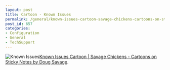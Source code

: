 ```yaml
---
layout: post
title: Cartoon - Known Issues
permalink: /general/known-issues-cartoon-savage-chickens-cartoons-on-sticky-notes-by-doug-savage
post_id: 657
categories:
- Configuration
- General
- TechSupport
---
```


![Known Issues](http://www.savagechickens.com/wp-content/uploads/chickentechtherapy.jpg)[Known Issues Cartoon | Savage Chickens - Cartoons on Sticky Notes by Doug Savage](http://www.savagechickens.com/2011/10/known-issues.html).
